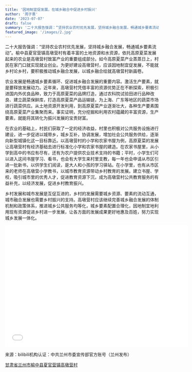 ```yaml
---
title: '因地制宜促发展，在城乡融合中促进乡村振兴'
author: '周子惠'
date: '2023-07-07'
draft: false
summary: '二十大报告强调：“坚持农业农村优先发展，坚持城乡融合发展，畅通城乡要素流动”。榆中县夏官营镇高墩营村有着丰富的土地资源和水资源，依托高原夏菜发展起来的农业是高墩营村致富产业的重要组成部分。如今高原夏菜产业蒸蒸日上，村民在家门口就实现就业创业。为更好建设高墩营村，应该因地制宜促发展，不能就乡村论乡村，要积极推动城乡融合发展，以城乡融合绘就高墩营村新画卷。'
featured_image: '/images/2.jpg'
---
```

  二十大报告强调：“坚持农业农村优先发展，坚持城乡融合发展，畅通城乡要素流动”。榆中县夏官营镇高墩营村有着丰富的土地资源和水资源，依托高原夏菜发展起来的农业是高墩营村致富产业的重要组成部分。如今高原夏菜产业蒸蒸日上，村民在家门口就实现就业创业。为更好建设高墩营村，应该因地制宜促发展，不能就乡村论乡村，要积极推动城乡融合发展，以城乡融合绘就高墩营村新画卷。

  农业发展是畅通城乡要素循环、促进城乡融合发展的重要内容。激活生产要素，就是要释放发展动力。近年来，高墩营村凭借丰富的资源优势正在不断探索，积极引进国内外优良品种，致力于高原夏菜的品牌打造，通过农科院试验田进行品种改良、建立蔬菜保鲜库，打造高原夏菜产品运输链，为上海、广东等地区的蔬菜市场进行蔬菜供应。从土地资源开发利用，到高原夏菜产业逐渐壮大，各种生产要素围绕高原夏菜产业集聚而来。事实证明，充分挖掘和利用农村蕴藏的丰富资源，生产要素，就能将其转化为振兴发展的宝贵财富。

  在农业的基础上，村民们获取了一定的经济收益，村里也积极对公共服务设施进行建设，进一步促进以城带乡，城乡互补，协调发展，增加社会公共服务供给，逐渐向新型城镇化这一目标靠近。以高墩营村的小学和农家书屋为例，高原夏菜的发展让高墩营村有经济基础去进行标准化小学和农家书屋的建造。在农家书屋里，从小学到高中的书应有尽有，还有为农户提供农业技术支持的书籍；平时，小学生们可以进入这间书屋学习、看书，也会有大学生来村里支教，每一年也会申请从市区引进一批新书，以供学生们阅读，是大人和小孩的学习驿站。在小学里，也有从市区来的老师在高墩营小学教书，以城市教育资源带动乡村教育的发展。建立书屋、学校，吸引城市里的优秀人才，促进教育资源下沉，成为高墩营村公共教育服务的有益补充，以经济发展，促进乡村教育振兴。

  乡村发展和城市发展是互促互进的，乡村的发展需要城乡资源、要素的流动互通，城市融合发展也需要乡村振兴的支持。高墩营村应该继续完善城乡融合发展的体制机制和政策体系，推进城乡公共服务均等化，城乡要素配置合理化，因地制宜地利用现有资源促进乡村进一步发展，让各方面的发展成果更好地惠及百姓，努力实现城乡发展一体化。

<iframe src="//player.bilibili.com/player.html?aid=774005868&bvid=BV1B14y177jt&cid=862497479&p=1"
 scrolling="no" border="0" 
 frameborder="no" framespacing="0" 
 allowfullscreen="true"
 width='600px' height='400px'
 > </iframe>

来源：bilibili机构认证：中共兰州市委宣传部官方账号（兰州发布）

[甘肃省兰州市榆中县夏官营镇高墩营村](http://house.cnnrtv.com/2021/0922/15923.html)
